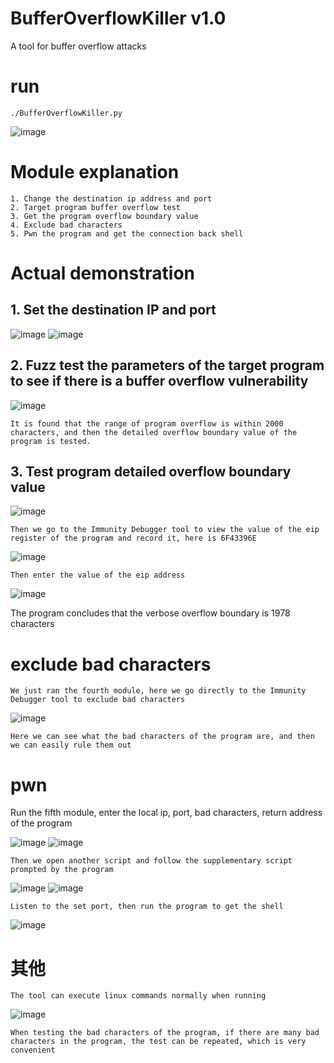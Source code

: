 # BufferOverflowKiller v1.0

A tool for buffer overflow attacks


# run
```
./BufferOverflowKiller.py
```
![image](https://user-images.githubusercontent.com/52622597/187816563-d2611b8e-8003-4e87-89fa-47c2a8b350a9.png)

# Module explanation
```
1. Change the destination ip address and port
2. Target program buffer overflow test
3. Get the program overflow boundary value
4. Exclude bad characters
5. Pwn the program and get the connection back shell
```

# Actual demonstration
## 1. Set the destination IP and port
![image](https://user-images.githubusercontent.com/52622597/178109492-fa2ca80b-e7b4-4644-8b1f-c6e732916ddc.png)
![image](https://user-images.githubusercontent.com/52622597/178109495-958ac298-1aa4-4057-97a2-3ccec5a88446.png)

## 2. Fuzz test the parameters of the target program to see if there is a buffer overflow vulnerability
![image](https://user-images.githubusercontent.com/52622597/178109637-c8df4c89-24b8-4c16-b954-ee9649088bbc.png)
```
It is found that the range of program overflow is within 2000 characters, and then the detailed overflow boundary value of the program is tested.
```
## 3. Test program detailed overflow boundary value

![image](https://user-images.githubusercontent.com/52622597/178109694-5c7b2b41-2f7d-46df-80f9-2b4dca82bfc7.png)
```
Then we go to the Immunity Debugger tool to view the value of the eip register of the program and record it, here is 6F43396E
```
![image](https://user-images.githubusercontent.com/52622597/178109740-fd492a9f-7c37-4476-9914-df72fd80985f.png)
```
Then enter the value of the eip address
```
![image](https://user-images.githubusercontent.com/52622597/178109798-4dc13dd6-bbd4-4a57-9001-a20ab08a3a2c.png)

The program concludes that the verbose overflow boundary is 1978 characters

# exclude bad characters
```
We just ran the fourth module, here we go directly to the Immunity Debugger tool to exclude bad characters
```
![image](https://user-images.githubusercontent.com/52622597/178109900-ac8fb380-7115-4884-92ab-4d6b025b2f25.png)
```
Here we can see what the bad characters of the program are, and then we can easily rule them out
```
# pwn

Run the fifth module, enter the local ip, port, bad characters, return address of the program

![image](https://user-images.githubusercontent.com/52622597/178109987-49ffbf6b-3478-4a89-ab7b-c986feee8298.png)
![image](https://user-images.githubusercontent.com/52622597/178110000-6cf8db91-5db0-4690-8d1b-ca98fe650429.png)
```
Then we open another script and follow the supplementary script prompted by the program
```
![image](https://user-images.githubusercontent.com/52622597/178110028-fb17b9b1-c0a5-455f-b6f3-0eeb647c7a9a.png)
![image](https://user-images.githubusercontent.com/52622597/178110109-79a3bb68-84ee-4315-b397-7e20eb25a746.png)
```
Listen to the set port, then run the program to get the shell
```
![image](https://user-images.githubusercontent.com/52622597/178110133-fd8e25cd-eca0-4e7a-838e-19223792f6bc.png)
# 其他
```
The tool can execute linux commands normally when running
```
![image](https://user-images.githubusercontent.com/52622597/178110205-62d00f69-ecf7-4668-977d-5f9ad1affe06.png)
```
When testing the bad characters of the program, if there are many bad characters in the program, the test can be repeated, which is very convenient
```
